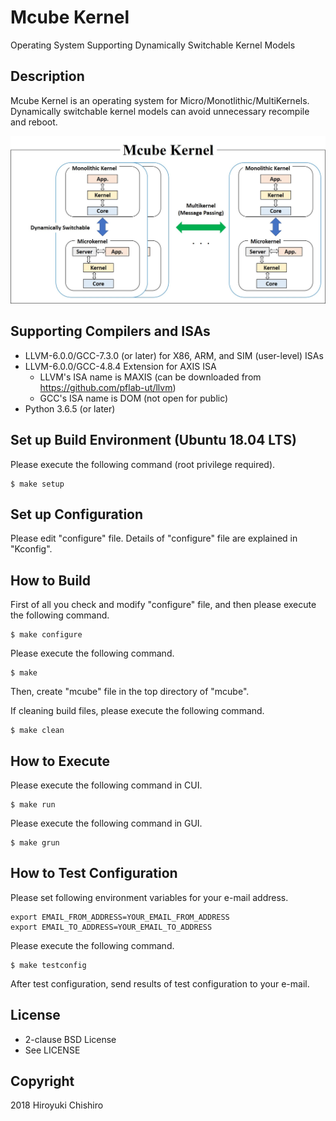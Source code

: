 # Mcube Kernel
Operating System Supporting Dynamically Switchable Kernel Models

## Description
Mcube Kernel is an operating system for Micro/Monotlithic/MultiKernels.
Dynamically switchable kernel models can avoid unnecessary recompile and
reboot.

![Mcube Kernel](doc/fig/mcube.jpg "Mcube Kernel")

## Supporting Compilers and ISAs
- LLVM-6.0.0/GCC-7.3.0 (or later) for X86, ARM, and SIM (user-level) ISAs
- LLVM-6.0.0/GCC-4.8.4 Extension for AXIS ISA
  - LLVM's ISA name is MAXIS (can be downloaded from https://github.com/pflab-ut/llvm)
  - GCC's ISA name is DOM (not open for public)
- Python 3.6.5 (or later)


## Set up Build Environment (Ubuntu 18.04 LTS)

Please execute the following command (root privilege required).
```
$ make setup
```

## Set up Configuration

Please edit "configure" file.
Details of "configure" file are explained in "Kconfig".


## How to Build

First of all you check and modify "configure" file, and then please
execute the following command.
```
$ make configure
```

Please execute the following command.
```
$ make
```
Then, create "mcube" file in the top directory of "mcube".


If cleaning build files, please execute the following command.
```
$ make clean
```

## How to Execute

Please execute the following command in CUI.
```
$ make run
```

Please execute the following command in GUI.

```
$ make grun
```


## How to Test Configuration

Please set following environment variables for your e-mail address.

```
export EMAIL_FROM_ADDRESS=YOUR_EMAIL_FROM_ADDRESS
export EMAIL_TO_ADDRESS=YOUR_EMAIL_TO_ADDRESS
```

Please execute the following command.

```
$ make testconfig
```

After test configuration, send results of test configuration to your e-mail.


## License
- 2-clause BSD License
- See LICENSE

## Copyright
2018 Hiroyuki Chishiro
